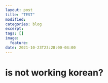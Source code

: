 ```yaml
---
layout: post
title: "TEST"
modified:
categories: blog
excerpt:
tags: []
image:
  feature:
date: 2021-10-23T23:28:00-04:00
---
```


# is not working korean?
